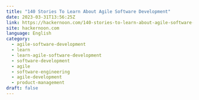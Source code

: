 ```yaml
---
title: "140 Stories To Learn About Agile Software Development"
date: 2023-03-31T13:56:25Z
link: https://hackernoon.com/140-stories-to-learn-about-agile-software-development?source=rss&utm_medium=RSS&utm_source=news.12bit.vn
site: hackernoon.com
language: English
category:
  - agile-software-development
  - learn
  - learn-agile-software-development
  - software-development
  - agile
  - software-engineering
  - agile-development
  - product-management
draft: false
---
```

